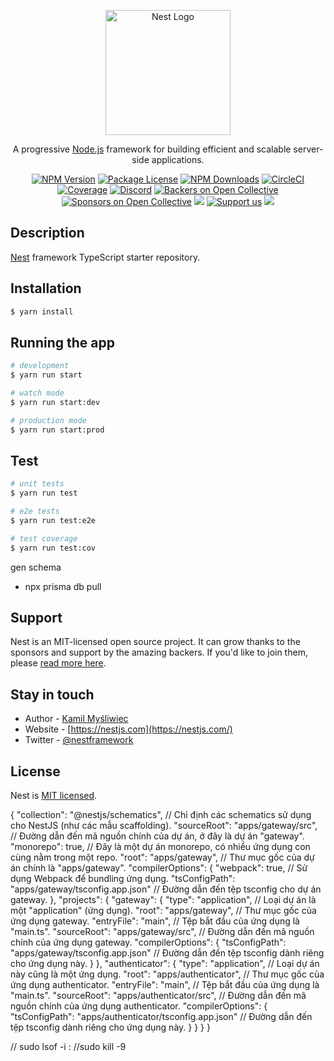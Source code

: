 <p align="center">
  <a href="http://nestjs.com/" target="blank"><img src="https://nestjs.com/img/logo-small.svg" width="200" alt="Nest Logo" /></a>
</p>

[circleci-image]: https://img.shields.io/circleci/build/github/nestjs/nest/master?token=abc123def456
[circleci-url]: https://circleci.com/gh/nestjs/nest

  <p align="center">A progressive <a href="http://nodejs.org" target="_blank">Node.js</a> framework for building efficient and scalable server-side applications.</p>
    <p align="center">
<a href="https://www.npmjs.com/~nestjscore" target="_blank"><img src="https://img.shields.io/npm/v/@nestjs/core.svg" alt="NPM Version" /></a>
<a href="https://www.npmjs.com/~nestjscore" target="_blank"><img src="https://img.shields.io/npm/l/@nestjs/core.svg" alt="Package License" /></a>
<a href="https://www.npmjs.com/~nestjscore" target="_blank"><img src="https://img.shields.io/npm/dm/@nestjs/common.svg" alt="NPM Downloads" /></a>
<a href="https://circleci.com/gh/nestjs/nest" target="_blank"><img src="https://img.shields.io/circleci/build/github/nestjs/nest/master" alt="CircleCI" /></a>
<a href="https://coveralls.io/github/nestjs/nest?branch=master" target="_blank"><img src="https://coveralls.io/repos/github/nestjs/nest/badge.svg?branch=master#9" alt="Coverage" /></a>
<a href="https://discord.gg/G7Qnnhy" target="_blank"><img src="https://img.shields.io/badge/discord-online-brightgreen.svg" alt="Discord"/></a>
<a href="https://opencollective.com/nest#backer" target="_blank"><img src="https://opencollective.com/nest/backers/badge.svg" alt="Backers on Open Collective" /></a>
<a href="https://opencollective.com/nest#sponsor" target="_blank"><img src="https://opencollective.com/nest/sponsors/badge.svg" alt="Sponsors on Open Collective" /></a>
  <a href="https://paypal.me/kamilmysliwiec" target="_blank"><img src="https://img.shields.io/badge/Donate-PayPal-ff3f59.svg"/></a>
    <a href="https://opencollective.com/nest#sponsor"  target="_blank"><img src="https://img.shields.io/badge/Support%20us-Open%20Collective-41B883.svg" alt="Support us"></a>
  <a href="https://twitter.com/nestframework" target="_blank"><img src="https://img.shields.io/twitter/follow/nestframework.svg?style=social&label=Follow"></a>
</p>
  <!--[![Backers on Open Collective](https://opencollective.com/nest/backers/badge.svg)](https://opencollective.com/nest#backer)
  [![Sponsors on Open Collective](https://opencollective.com/nest/sponsors/badge.svg)](https://opencollective.com/nest#sponsor)-->

## Description

[Nest](https://github.com/nestjs/nest) framework TypeScript starter repository.

## Installation

```bash
$ yarn install
```

## Running the app

```bash
# development
$ yarn run start

# watch mode
$ yarn run start:dev

# production mode
$ yarn run start:prod
```

## Test

```bash
# unit tests
$ yarn run test

# e2e tests
$ yarn run test:e2e

# test coverage
$ yarn run test:cov
```

gen schema

- npx prisma db pull

## Support

Nest is an MIT-licensed open source project. It can grow thanks to the sponsors and support by the amazing backers. If you'd like to join them, please [read more here](https://docs.nestjs.com/support).

## Stay in touch

- Author - [Kamil Myśliwiec](https://kamilmysliwiec.com)
- Website - [https://nestjs.com](https://nestjs.com/)
- Twitter - [@nestframework](https://twitter.com/nestframework)

## License

Nest is [MIT licensed](LICENSE).

{
"collection": "@nestjs/schematics", // Chỉ định các schematics sử dụng cho NestJS (như các mẫu scaffolding).
"sourceRoot": "apps/gateway/src", // Đường dẫn đến mã nguồn chính của dự án, ở đây là dự án "gateway".
"monorepo": true, // Đây là một dự án monorepo, có nhiều ứng dụng con cùng nằm trong một repo.
"root": "apps/gateway", // Thư mục gốc của dự án chính là "apps/gateway".
"compilerOptions": {
"webpack": true, // Sử dụng Webpack để bundling ứng dụng.
"tsConfigPath": "apps/gateway/tsconfig.app.json" // Đường dẫn đến tệp tsconfig cho dự án gateway.
},
"projects": {
"gateway": {
"type": "application", // Loại dự án là một "application" (ứng dụng).
"root": "apps/gateway", // Thư mục gốc của ứng dụng gateway.
"entryFile": "main", // Tệp bắt đầu của ứng dụng là "main.ts".
"sourceRoot": "apps/gateway/src", // Đường dẫn đến mã nguồn chính của ứng dụng gateway.
"compilerOptions": {
"tsConfigPath": "apps/gateway/tsconfig.app.json" // Đường dẫn đến tệp tsconfig dành riêng cho ứng dụng này.
}
},
"authenticator": {
"type": "application", // Loại dự án này cũng là một ứng dụng.
"root": "apps/authenticator", // Thư mục gốc của ứng dụng authenticator.
"entryFile": "main", // Tệp bắt đầu của ứng dụng là "main.ts".
"sourceRoot": "apps/authenticator/src", // Đường dẫn đến mã nguồn chính của ứng dụng authenticator.
"compilerOptions": {
"tsConfigPath": "apps/authenticator/tsconfig.app.json" // Đường dẫn đến tệp tsconfig dành riêng cho ứng dụng này.
}
}
}
}

// sudo lsof -i :
//sudo kill -9
